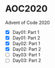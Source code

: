 # AOC2020

Advent of Code 2020

- [x] Day01: Part 1
- [x] Day01: Part 2
- [x] Day02: Part 1
- [x] Day02: Part 2
- [ ] Day03: Part 1
- [ ] Day03: Part 2
